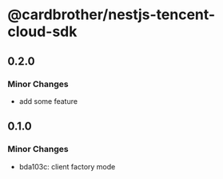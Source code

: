 # @cardbrother/nestjs-tencent-cloud-sdk

## 0.2.0

### Minor Changes

- add some feature

## 0.1.0

### Minor Changes

- bda103c: client factory mode
